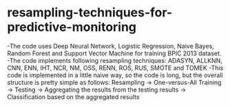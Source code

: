 # resampling-techniques-for-predictive-monitoring

-The code uses Deep Neural Network, Logistic Regression, Naive Bayes, Random Forest and Support Vector Machine for training BPIC 2013 dataset.
-The code implements following resampling techniques: ADASYN, ALLKNN, CNN, ENN, IHT, NCR, NM, OSS, RENN, ROS, RUS, SMOTE and TOMEK
-This code is implemented in a little naive way, so the code is long, but the overall structure is pretty simple as follows:
Resampling -> One-versus-All Training -> Testing -> Aggregating the results from the testing results -> Classification based on the aggregated results
